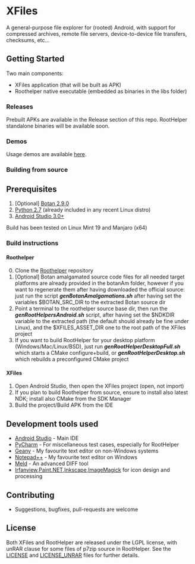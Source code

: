 # XFiles

A general-purpose file explorer for (rooted) Android, with support for compressed archives, remote file servers, device-to-device file transfers, checksums, etc...

## Getting Started

Two main components:
- XFiles application (that will be built as APK)
- Roothelper native executable (embedded as binaries in the libs folder)

### Releases
Prebuilt APKs are available in the Release section of this repo. RootHelper standalone binaries will be available soon.

### Demos
Usage demos are available [here](https://github.com/pgp/XFilesDemos).

### Building from source 
## Prerequisites

1. [Optional] [Botan 2.9.0](https://botan.randombit.net/releases/Botan-2.9.0.tgz) 
2. [Python 2.7](https://www.python.org) (already included in any recent Linux distro)
3. [Android Studio 3.0+](https://developer.android.com/studio/index.html)

Build has been tested on Linux Mint 19 and Manjaro (x64)

### Build instructions

#### Roothelper
0. Clone the [Roothelper](https://github.com/pgp/XFilesRootHelper) repository
1. [Optional] Botan amalgamated source code files for all needed target platforms are already provided in the botanAm folder, however if you want to regenerate them after having downloaded the official source: just run the script **_genBotanAmalgamations.sh_** after having set the variables $BOTAN_SRC_DIR to the extracted Botan source dir
2. Point a terminal to the roothelper source base dir, then run the **_genRootHelpersAndroid.sh_** script, after having set the $NDKDIR variable to the extracted path (the default should already be fine under Linux), and the $XFILES_ASSET_DIR one to the root path of the XFiles project
3. If you want to build RootHelper for your desktop platform (Windows/Mac/Linux/BSD), just run **_genRootHelperDesktopFull.sh_** which starts a CMake configure+build, or **_genRootHelperDesktop.sh_** which rebuilds a preconfigured CMake project

#### XFiles
1. Open Android Studio, then open the XFiles project (open, not import)
2. If you plan to build Roothelper from source, ensure to install also latest NDK; install also CMake from the SDK Manager
3. Build the project/Build APK from the IDE


## Development tools used

* [Android Studio](https://developer.android.com/studio/index.html) - Main IDE
* [PyCharm](https://www.jetbrains.com/) - For miscellaneous test cases, especially for RootHelper
* [Geany](https://geany.org) - My favourite text editor on non-Windows systems
* [Notepad++](https://notepad-plus-plus.org) - My favourite text editor on Windows
* [Meld](http://meldmerge.org) - An advanced DIFF tool
* [Irfanview](https://www.irfanview.com),[Paint.NET](https://www.getpaint.net),[Inkscape](https://inkscape.org),[ImageMagick](https://www.imagemagick.org/script/index.php) for icon design and processing

## Contributing
* Suggestions, bugfixes, pull-requests are welcome

## License
Both XFiles and RootHelper are released under the LGPL license, with unRAR clause for some files of p7zip source in RootHelper. See the [LICENSE](LICENSE) and [LICENSE_UNRAR](LICENSE_UNRAR) files for further details.
